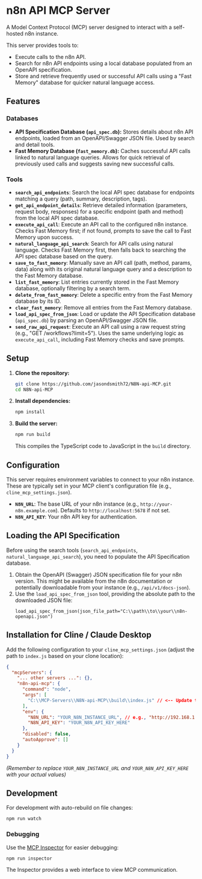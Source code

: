 # n8n API MCP Server

A Model Context Protocol (MCP) server designed to interact with a self-hosted n8n instance.

This server provides tools to:
- Execute calls to the n8n API.
- Search for n8n API endpoints using a local database populated from an OpenAPI specification.
- Store and retrieve frequently used or successful API calls using a "Fast Memory" database for quicker natural language access.

## Features

### Databases
- **API Specification Database (`api_spec.db`):** Stores details about n8n API endpoints, loaded from an OpenAPI/Swagger JSON file. Used by search and detail tools.
- **Fast Memory Database (`fast_memory.db`):** Caches successful API calls linked to natural language queries. Allows for quick retrieval of previously used calls and suggests saving new successful calls.

### Tools
- **`search_api_endpoints`**: Search the local API spec database for endpoints matching a query (path, summary, description, tags).
- **`get_api_endpoint_details`**: Retrieve detailed information (parameters, request body, responses) for a specific endpoint (path and method) from the local API spec database.
- **`execute_api_call`**: Execute an API call to the configured n8n instance. Checks Fast Memory first; if not found, prompts to save the call to Fast Memory upon success.
- **`natural_language_api_search`**: Search for API calls using natural language. Checks Fast Memory first, then falls back to searching the API spec database based on the query.
- **`save_to_fast_memory`**: Manually save an API call (path, method, params, data) along with its original natural language query and a description to the Fast Memory database.
- **`list_fast_memory`**: List entries currently stored in the Fast Memory database, optionally filtering by a search term.
- **`delete_from_fast_memory`**: Delete a specific entry from the Fast Memory database by its ID.
- **`clear_fast_memory`**: Remove all entries from the Fast Memory database.
- **`load_api_spec_from_json`**: Load or update the API Specification database (`api_spec.db`) by parsing an OpenAPI/Swagger JSON file.
- **`send_raw_api_request`**: Execute an API call using a raw request string (e.g., "GET /workflows?limit=5"). Uses the same underlying logic as `execute_api_call`, including Fast Memory checks and save prompts.

## Setup

1.  **Clone the repository:**
    ```bash
    git clone https://github.com/jasondsmith72/N8N-api-MCP.git
    cd N8N-api-MCP
    ```
2.  **Install dependencies:**
    ```bash
    npm install
    ```
3.  **Build the server:**
    ```bash
    npm run build
    ```
    This compiles the TypeScript code to JavaScript in the `build` directory.

## Configuration

This server requires environment variables to connect to your n8n instance. These are typically set in your MCP client's configuration file (e.g., `cline_mcp_settings.json`).

- **`N8N_URL`**: The base URL of your n8n instance (e.g., `http://your-n8n.example.com`). Defaults to `http://localhost:5678` if not set.
- **`N8N_API_KEY`**: Your n8n API key for authentication.

## Loading the API Specification

Before using the search tools (`search_api_endpoints`, `natural_language_api_search`), you need to populate the API Specification database.

1.  Obtain the OpenAPI (Swagger) JSON specification file for your n8n version. This might be available from the n8n documentation or potentially downloadable from your instance (e.g., `/api/v1/docs-json`).
2.  Use the `load_api_spec_from_json` tool, providing the absolute path to the downloaded JSON file:
    ```
    load_api_spec_from_json(json_file_path="C:\\path\\to\\your\\n8n-openapi.json")
    ```

## Installation for Cline / Claude Desktop

Add the following configuration to your `cline_mcp_settings.json` (adjust the path to `index.js` based on your clone location):

```json
{
  "mcpServers": {
    "... other servers ...": {},
    "n8n-api-mcp": {
      "command": "node",
      "args": [
        "C:\\MCP-Servers\\N8N-api-MCP\\build\\index.js" // <-- Update this path if needed
      ],
      "env": {
        "N8N_URL": "YOUR_N8N_INSTANCE_URL", // e.g., "http://192.168.1.100:5678"
        "N8N_API_KEY": "YOUR_N8N_API_KEY_HERE"
      },
      "disabled": false,
      "autoApprove": []
    }
  }
}
```
*(Remember to replace `YOUR_N8N_INSTANCE_URL` and `YOUR_N8N_API_KEY_HERE` with your actual values)*

## Development

For development with auto-rebuild on file changes:
```bash
npm run watch
```

### Debugging

Use the [MCP Inspector](https://github.com/modelcontextprotocol/inspector) for easier debugging:
```bash
npm run inspector
```
The Inspector provides a web interface to view MCP communication.
